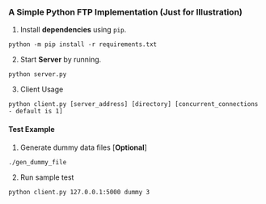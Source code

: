 ### A Simple Python FTP Implementation (Just for Illustration)

1. Install **dependencies** using `pip`.
```
python -m pip install -r requirements.txt
```

2. Start **Server** by running.
```
python server.py
```

3. Client Usage<br/>
```
python client.py [server_address] [directory] [concurrent_connections - default is 1]
```

#### Test Example
1. Generate dummy data files [**Optional**]
```
./gen_dummy_file
```

2. Run sample test
```
python client.py 127.0.0.1:5000 dummy 3
```
